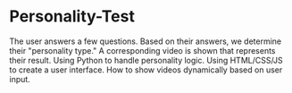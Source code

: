 # Personality-Test
The user answers a few questions. Based on their answers, we determine their "personality type." A corresponding video is shown that represents their result.
Using Python to handle personality logic.
Using HTML/CSS/JS to create a user interface.
How to show videos dynamically based on user input.
